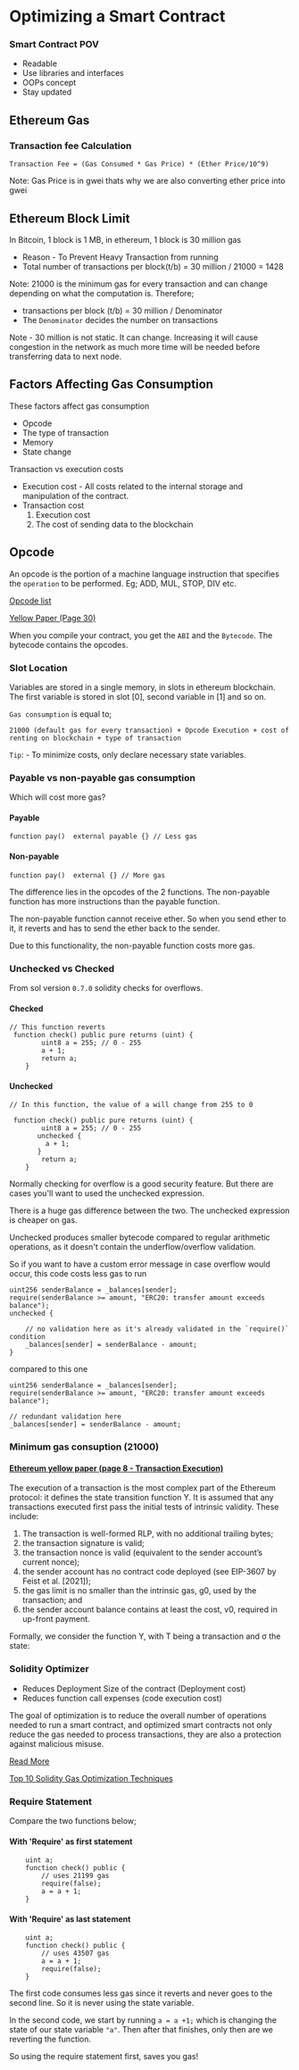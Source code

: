 # Optimizing a Smart Contract

### Smart Contract POV

- Readable
- Use libraries and interfaces
- OOPs concept
- Stay updated

## Ethereum Gas

### Transaction fee Calculation

    Transaction Fee = (Gas Consumed * Gas Price) * (Ether Price/10^9)

Note: Gas Price is in gwei thats why we are also converting ether price into gwei

## Ethereum Block Limit

In Bitcoin, 1 block is 1 MB, in ethereum, 1 block is 30 million gas

- Reason - To Prevent Heavy Transaction from running
- Total number of transactions per block(t/b) = 30 million / 21000 = 1428

Note: 21000 is the minimum gas for every transaction and can change depending on what the computation is. Therefore;

- transactions per block (t/b) = 30 million / Denominator
- The `Denominator` decides the number on transactions

Note - 30 million is not static. It can change. Increasing it will cause congestion in the network as much more time will be needed before transferring data to next node.

## Factors Affecting Gas Consumption

These factors affect gas consumption

- Opcode
- The type of transaction
- Memory
- State change

Transaction vs execution costs

- Execution cost - All costs related to the internal storage and manipulation of the contract.
- Transaction cost
  1. Execution cost
  2. The cost of sending data to the blockchain

## Opcode

An opcode is the portion of a machine language instruction that specifies the `operation` to be performed. Eg; ADD, MUL, STOP, DIV etc.

[Opcode list](https://ethereum.org/en/developers/docs/evm/opcodes/)

[Yellow Paper (Page 30)](https://ethereum.github.io/yellowpaper/paper.pdf)

When you compile your contract, you get the `ABI` and the `Bytecode`. The bytecode contains the opcodes.

### Slot Location

Variables are stored in a single memory, in slots in ethereum blockchain. The first variable is stored in slot [0], second variable in [1] and so on.

`Gas consumption` is equal to;

    21000 (default gas for every transaction) + Opcode Execution + cost of renting on blockchain + type of transaction

`Tip`: - To minimize costs, only declare necessary state variables.

### Payable vs non-payable gas consumption

Which will cost more gas?

#### Payable

```solidity
function pay()  external payable {} // Less gas
```

#### Non-payable

```solidity
function pay()  external {} // More gas
```

The difference lies in the opcodes of the 2 functions. The non-payable function has more instructions than the payable function.

The non-payable function cannot receive ether. So when you send ether to it, it reverts and has to send the ether back to the sender.

Due to this functionality, the non-payable function costs more gas.

### Unchecked vs Checked

From sol version `0.7.0` solidity checks for overflows.

#### Checked

```solidity
// This function reverts
 function check() public pure returns (uint) {
        uint8 a = 255; // 0 - 255
        a + 1;
        return a;
    }
```

#### Unchecked

```solidity
// In this function, the value of a will change from 255 to 0

 function check() public pure returns (uint) {
        uint8 a = 255; // 0 - 255
       unchecked {
         a + 1;
       }
        return a;
    }
```

Normally checking for overflow is a good security feature. But there are cases you'll want to used the unchecked expression.

There is a huge gas difference between the two. The unchecked expression is cheaper on gas.

Unchecked produces smaller bytecode compared to regular arithmetic operations, as it doesn't contain the underflow/overflow validation.

So if you want to have a custom error message in case overflow would occur, this code costs less gas to run

```solidity
uint256 senderBalance = _balances[sender];
require(senderBalance >= amount, "ERC20: transfer amount exceeds balance");
unchecked {

    // no validation here as it's already validated in the `require()` condition
    _balances[sender] = senderBalance - amount;
}
```

compared to this one

```solidity
uint256 senderBalance = _balances[sender];
require(senderBalance >= amount, "ERC20: transfer amount exceeds balance");

// redundant validation here
_balances[sender] = senderBalance - amount;
```

### Minimum gas consuption (21000)

#### [Ethereum yellow paper (page 8 - Transaction Execution)](https://ethereum.github.io/yellowpaper/paper.pdf)

The execution of a transaction is the most complex part
of the Ethereum protocol: it defines the state transition
function Υ. It is assumed that any transactions executed
first pass the initial tests of intrinsic validity. These include:

1. The transaction is well-formed RLP, with no additional trailing bytes;
2. the transaction signature is valid;
3. the transaction nonce is valid (equivalent to the
   sender account’s current nonce);
4. the sender account has no contract code deployed
   (see EIP-3607 by Feist et al. [2021]);
5. the gas limit is no smaller than the intrinsic gas,
   g0, used by the transaction; and
6. the sender account balance contains at least the
   cost, v0, required in up-front payment.

Formally, we consider the function Υ, with T being a
transaction and σ the state:

### Solidity Optimizer

- Reduces Deployment Size of the contract (Deployment cost)
- Reduces function call expenses (code execution cost)

The goal of optimization is to reduce the overall number of operations needed to run a smart contract, and optimized smart contracts not only reduce the gas needed to process transactions, they are also a protection against malicious misuse.

[Read More](https://docs.soliditylang.org/en/v0.8.17/internals/optimizer.html)

[Top 10 Solidity Gas Optimization Techniques](https://www.alchemy.com/overviews/solidity-gas-optimization)

### Require Statement

Compare the two functions below;

#### With 'Require' as first statement

```solidity
    uint a;
    function check() public {
        // uses 21199 gas
        require(false);
        a = a + 1;
    }
```

#### With 'Require' as last statement

```solidity
    uint a;
    function check() public {
        // uses 43507 gas
        a = a + 1;
        require(false);
    }
```

The first code consumes less gas since it reverts and never goes to the second line. So it is never using the state variable.

In the second code, we start by running `a = a +1;` which is changing the state of our state variable `"a"`. Then after that finishes, only then are we reverting the function.

So using the require statement first, saves you gas!
